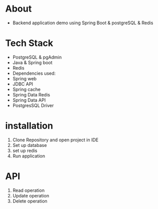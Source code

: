 # About
- Backend application demo using Spring Boot & postgreSQL & Redis
# Tech Stack 
 - PostgreSQL & pgAdmin
 - Java & Spring boot
 - Redis
 - Dependencies used:
 - Spring web
 - JDBC API
 - Spring cache
 - Spring Data Redis
 - Spring Data API
 - PostgresSQL Driver
# installation
1. Clone Repository and open project in IDE
2. Set up database
3. set up redis 
4. Run application
# API 
1. Read operation
2. Update operation
3. Delete operation

